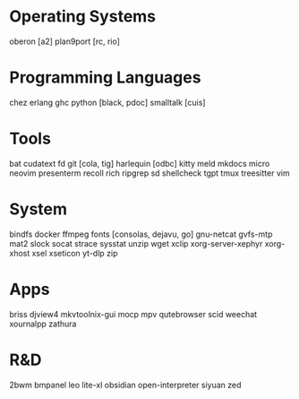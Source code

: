 # Operating Systems

oberon [a2]
plan9port [rc, rio]

# Programming Languages

chez
erlang
ghc
python [black, pdoc]
smalltalk [cuis]

# Tools

bat
cudatext
fd
git [cola, tig]
harlequin [odbc]
kitty
meld
mkdocs
micro
neovim
presenterm
recoll
rich
ripgrep
sd
shellcheck
tgpt
tmux
treesitter
vim

# System

bindfs
docker
ffmpeg
fonts [consolas, dejavu, go]
gnu-netcat
gvfs-mtp
mat2
slock
socat
strace
sysstat
unzip
wget
xclip
xorg-server-xephyr
xorg-xhost
xsel
xseticon
yt-dlp
zip

# Apps

briss
djview4
mkvtoolnix-gui
mocp
mpv
qutebrowser
scid
weechat
xournalpp
zathura

# R&D

2bwm
bmpanel
leo
lite-xl
obsidian
open-interpreter
siyuan
zed
